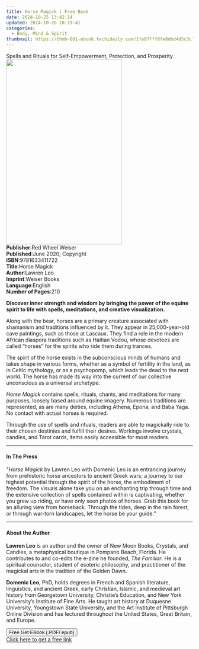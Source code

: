 ```yaml
---
title: Horse Magick | Free Book
date: 2024-10-25 13:42:14
updated: 2024-10-26 10:19:41
categories:
  - Body, Mind & Spirit
thumbnail: https://thmb-001-ebook.techidaily.com/1fe87fff8fe8dbd4d5c3c76030251ba1216b62b9bf8408a6a396bd190755f542.jpg
---
```

<main id="book-container">
  <div class="flex flex-col">
    <div class="book-brief flex-1 py-6 px-4 sm:p-6 md:py-10 md:px-8">
      <!-- brief-->
      <div class="book-brief-main">
        Spells and Rituals for Self-Empowerment, Protection, and Prosperity
      </div>
    </div>
    <div
      class="book-meta-info flex-1 grid gap-4 col-start-1 col-end-3 row-start-1 sm:mb-6 sm:grid-cols-4 lg:gap-6 lg:col-start-2 lg:row-end-6 lg:row-span-6 lg:mb-0"
    >
      <div
        class="book-meta-info-left place-content-center mt-4 p-4 text-sm leading-6 col-start-2 col-span-2 dark:text-slate-400"
      >
        <img
          class="w-full h-500 object-cover rounded-lg sm:h-255 sm:col-span-2 lg:col-span-full"
          src="https://img-001-ebook.techidaily.com/62ae182021c94091ef1f075afad1d0b772d1d45d5e93cbf340c8e37592ee1cef.jpg"
          alt=""
          width="312"
          height="500"
        />
      </div>
      <div
        class="book-meta-info-right mt-2 col-start-1 row-start-2 col-span-3 self-center"
      >
        <!-- meta data  -->
        <div class="flex flex-col px-4 md:px-8">
          <div class="flex-1">
            <strong>Publisher</strong>:<span class="px-2"
              >Red Wheel Weiser</span
            >
          </div>
          <div class="flex-1">
            <strong>Published</strong>:<span class="px-2"
              >June 2020; Copyright</span
            >
          </div>
          <div class="flex-1">
            <strong>ISBN</strong>:<span class="px-2">9781633411722</span>
          </div>
          <div class="flex-1">
            <strong>Title</strong>:<span class="px-2">Horse Magick</span>
          </div>
          <div class="flex-1">
            <strong>Author</strong>:<span class="px-2">Lawren Leo</span>
          </div>
          <div class="flex-1">
            <strong>Imprint</strong>:<span class="px-2">Weiser Books</span>
          </div>
          <div class="flex-1">
            <strong>Language</strong>:<span class="px-2">English</span>
          </div>
          <div class="flex-1">
            <strong>Number of Pages</strong>:<span class="px-2">210</span>
          </div>
        </div>
      </div>
    </div>
    <div class="book-description flex-1 py-6 px-4 sm:p-6 md:py-10 md:px-8">
      <div class="book-description-main">
        <div accordion-content="" id="description">
          <p>
            <b
              >Discover inner strength and wisdom by bringing the power of the
              equine spirit to life with spells, meditations, and creative
              visualization.</b
            >
          </p>
          <p>
            Along with the bear, horses are a primary creature associated with
            shamanism and traditions influenced by it. They appear in
            25,000-year-old cave paintings, such as those at Lascaux. They find
            a role in the modern African diaspora traditions such as Haitian
            Vodou, whose devotees are called “horses” for the spirits who ride
            them during trances.
          </p>
          <p>
            The spirit of the horse exists in the subconscious minds of humans
            and takes shape in various forms, whether as a symbol of fertility
            in the land, as in Celtic mythology, or as a psychopomp, which leads
            the dead to the next world. The horse has made its way into the
            current of our collective unconscious as a universal archetype.
          </p>
          <p>
            <i>Horse Magick</i> contains spells, rituals, chants, and
            meditations for many purposes, loosely based around equine imagery.
            Numerous traditions are represented, as are many deities, including
            Athena, Epona, and Baba Yaga. No contact with actual horses is
            required.
          </p>
          <p>
            Through the use of spells and rituals, readers are able to
            magickally ride to their chosen destinies and fulfill their desires.
            Workings involve crystals, candles, and Tarot cards, items easily
            accessible for most readers.
          </p>
        </div>
        <div class="accordion-fader"></div>
      </div>
    </div>
    <div class="book-excerpts flex-1 py-6 px-4 sm:p-6 md:py-10 md:px-8">
      <!-- excerpts-->
      <div class="book-excerpts-main">
        <hr />
        <h4 class="placeholder placeholder-heading">
          <span>In The Press</span>
        </h4>
        <p>
          "<i>Horse Magick</i> by Lawren Leo with Domenic Leo is an entrancing
          journey from prehistoric horse ancestors to ancient Greek wars; a
          journey to our highest potential through the spirit of the horse, the
          embodiment of freedom. The visuals alone take you on an enchanting
          trip through time and the extensive collection of spells contained
          within is captivating, whether you grew up riding, or have only seen
          photos of horses. Grab this book for an alluring view from horseback.
          Through the tides, deep in the rain forest, or through war-torn
          landscapes, let the horse be your guide.”
        </p>
      </div>
    </div>
    <div class="book-about-author flex-1 py-6 px-4 sm:p-6 md:py-10 md:px-8">
      <!-- about author-->
      <div class="book-main-author-main">
        <hr />
        <h4 class="placeholder placeholder-heading">
          <span>About the Author</span>
        </h4>
        <p></p>
        <p>
          <b>Lawren Leo</b> is an author and the owner of New Moon Books,
          Crystals, and Candles, a metaphysical boutique in Pompano Beach,
          Florida. He contributes to and co-edits the e-zine he founded,
          <i>The Familiar</i>. He is a spiritual counselor, student of esoteric
          philosophy, and practitioner of the magickal arts in the tradition of
          the Golden Dawn.
        </p>
        <p>
          <b>Domenic Leo</b>, PhD, holds degrees in French and Spanish
          literature, linguistics, and ancient Greek, early Christian, Islamic,
          and medieval art history from Georgetown University, Christie’s
          Education, and New York University’s Institute of Fine Arts. He taught
          art history at Duquesne University, Youngstown State University, and
          the Art Institute of Pittsburgh Online Division and has lectured
          throughout the United States, Great Britain, and Europe.
        </p>
        <p></p>
      </div>
    </div>
    <div class="book-free-get flex-1 py-6 px-4 sm:p-6 md:py-10 md:px-8">
      <button
        id="btn-free-get"
        class="bg-blue-500 hover:bg-blue-700 text-white font-bold py-2 px-4 rounded"
      >
        Free Get EBook (.PDF/.epub)
      </button>
      <div id="countdown-display" class="px-2 text-lg mt-2"></div>
      <a
        id="free-link"
        class="hidden bg-blue-500 hover:bg-blue-700 text-white font-bold py-2 px-4 rounded"
        href="https://www.ebooks.com/en-us/book/209780343/horse-magick/lawren-leo/"
        target="_blank"
        >Click here to get a free link</a
      >
    </div>
    <script>
      let countdownTime = 0;
      let countdownInterval = null;
      document
        .getElementById('btn-free-get')
        .addEventListener('click', startCountdown);
      function startCountdown() {
        countdownTime = new Date().getTime() + 60000 * 3;
        countdownInterval = setInterval(updateCountdown, 1000);
        document.getElementById('btn-free-get').disabled = true;
        document
          .getElementById('btn-free-get')
          .classList.add('bg-gray-500', 'cursor-not-allowed');
      }
      function updateCountdown() {
        let currentTime = new Date().getTime();
        let timeLeft = countdownTime - currentTime;
        let secondsLeft = Math.floor(timeLeft / 1000);
        document.getElementById('countdown-display').innerHTML =
          `Remaining time: ${secondsLeft} seconds.`;
        if (secondsLeft <= 0) {
          clearInterval(countdownInterval);
          document.getElementById('btn-free-get').classList.add('hidden');
          document.getElementById('free-link').classList.remove('hidden');
          document.getElementById('countdown-display').innerHTML = '';
        }
      }
    </script>
  </div>
</main>

